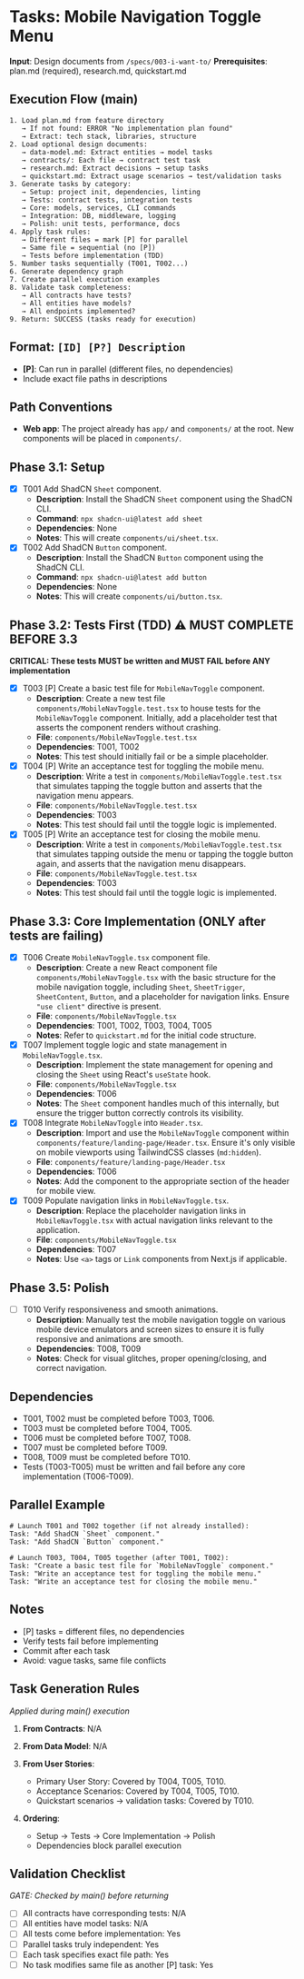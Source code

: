 # Tasks: Mobile Navigation Toggle Menu

**Input**: Design documents from `/specs/003-i-want-to/`
**Prerequisites**: plan.md (required), research.md, quickstart.md

## Execution Flow (main)
```
1. Load plan.md from feature directory
   → If not found: ERROR "No implementation plan found"
   → Extract: tech stack, libraries, structure
2. Load optional design documents:
   → data-model.md: Extract entities → model tasks
   → contracts/: Each file → contract test task
   → research.md: Extract decisions → setup tasks
   → quickstart.md: Extract usage scenarios → test/validation tasks
3. Generate tasks by category:
   → Setup: project init, dependencies, linting
   → Tests: contract tests, integration tests
   → Core: models, services, CLI commands
   → Integration: DB, middleware, logging
   → Polish: unit tests, performance, docs
4. Apply task rules:
   → Different files = mark [P] for parallel
   → Same file = sequential (no [P])
   → Tests before implementation (TDD)
5. Number tasks sequentially (T001, T002...)
6. Generate dependency graph
7. Create parallel execution examples
8. Validate task completeness:
   → All contracts have tests?
   → All entities have models?
   → All endpoints implemented?
9. Return: SUCCESS (tasks ready for execution)
```

## Format: `[ID] [P?] Description`
- **[P]**: Can run in parallel (different files, no dependencies)
- Include exact file paths in descriptions

## Path Conventions
- **Web app**: The project already has `app/` and `components/` at the root. New components will be placed in `components/`.

## Phase 3.1: Setup
- [x] T001 Add ShadCN `Sheet` component.
    - **Description**: Install the ShadCN `Sheet` component using the ShadCN CLI.
    - **Command**: `npx shadcn-ui@latest add sheet`
    - **Dependencies**: None
    - **Notes**: This will create `components/ui/sheet.tsx`.
- [x] T002 Add ShadCN `Button` component.
    - **Description**: Install the ShadCN `Button` component using the ShadCN CLI.
    - **Command**: `npx shadcn-ui@latest add button`
    - **Dependencies**: None
    - **Notes**: This will create `components/ui/button.tsx`.

## Phase 3.2: Tests First (TDD) ⚠️ MUST COMPLETE BEFORE 3.3
**CRITICAL: These tests MUST be written and MUST FAIL before ANY implementation**
- [x] T003 [P] Create a basic test file for `MobileNavToggle` component.
    - **Description**: Create a new test file `components/MobileNavToggle.test.tsx` to house tests for the `MobileNavToggle` component. Initially, add a placeholder test that asserts the component renders without crashing.
    - **File**: `components/MobileNavToggle.test.tsx`
    - **Dependencies**: T001, T002
    - **Notes**: This test should initially fail or be a simple placeholder.
- [x] T004 [P] Write an acceptance test for toggling the mobile menu.
    - **Description**: Write a test in `components/MobileNavToggle.test.tsx` that simulates tapping the toggle button and asserts that the navigation menu appears.
    - **File**: `components/MobileNavToggle.test.tsx`
    - **Dependencies**: T003
    - **Notes**: This test should fail until the toggle logic is implemented.
- [x] T005 [P] Write an acceptance test for closing the mobile menu.
    - **Description**: Write a test in `components/MobileNavToggle.test.tsx` that simulates tapping outside the menu or tapping the toggle button again, and asserts that the navigation menu disappears.
    - **File**: `components/MobileNavToggle.test.tsx`
    - **Dependencies**: T003
    - **Notes**: This test should fail until the toggle logic is implemented.

## Phase 3.3: Core Implementation (ONLY after tests are failing)
- [x] T006 Create `MobileNavToggle.tsx` component file.
    - **Description**: Create a new React component file `components/MobileNavToggle.tsx` with the basic structure for the mobile navigation toggle, including `Sheet`, `SheetTrigger`, `SheetContent`, `Button`, and a placeholder for navigation links. Ensure `"use client"` directive is present.
    - **File**: `components/MobileNavToggle.tsx`
    - **Dependencies**: T001, T002, T003, T004, T005
    - **Notes**: Refer to `quickstart.md` for the initial code structure.
- [x] T007 Implement toggle logic and state management in `MobileNavToggle.tsx`.
    - **Description**: Implement the state management for opening and closing the `Sheet` using React's `useState` hook.
    - **File**: `components/MobileNavToggle.tsx`
    - **Dependencies**: T006
    - **Notes**: The `Sheet` component handles much of this internally, but ensure the trigger button correctly controls its visibility.
- [x] T008 Integrate `MobileNavToggle` into `Header.tsx`.
    - **Description**: Import and use the `MobileNavToggle` component within `components/feature/landing-page/Header.tsx`. Ensure it's only visible on mobile viewports using TailwindCSS classes (`md:hidden`).
    - **File**: `components/feature/landing-page/Header.tsx`
    - **Dependencies**: T006
    - **Notes**: Add the component to the appropriate section of the header for mobile view.
- [x] T009 Populate navigation links in `MobileNavToggle.tsx`.
    - **Description**: Replace the placeholder navigation links in `MobileNavToggle.tsx` with actual navigation links relevant to the application.
    - **File**: `components/MobileNavToggle.tsx`
    - **Dependencies**: T007
    - **Notes**: Use `<a>` tags or `Link` components from Next.js if applicable.

## Phase 3.5: Polish
- [ ] T010 Verify responsiveness and smooth animations.
    - **Description**: Manually test the mobile navigation toggle on various mobile device emulators and screen sizes to ensure it is fully responsive and animations are smooth.
    - **Dependencies**: T008, T009
    - **Notes**: Check for visual glitches, proper opening/closing, and correct navigation.

## Dependencies
- T001, T002 must be completed before T003, T006.
- T003 must be completed before T004, T005.
- T006 must be completed before T007, T008.
- T007 must be completed before T009.
- T008, T009 must be completed before T010.
- Tests (T003-T005) must be written and fail before any core implementation (T006-T009).

## Parallel Example
```
# Launch T001 and T002 together (if not already installed):
Task: "Add ShadCN `Sheet` component."
Task: "Add ShadCN `Button` component."

# Launch T003, T004, T005 together (after T001, T002):
Task: "Create a basic test file for `MobileNavToggle` component."
Task: "Write an acceptance test for toggling the mobile menu."
Task: "Write an acceptance test for closing the mobile menu."
```

## Notes
- [P] tasks = different files, no dependencies
- Verify tests fail before implementing
- Commit after each task
- Avoid: vague tasks, same file conflicts

## Task Generation Rules
*Applied during main() execution*

1. **From Contracts**: N/A
2. **From Data Model**: N/A
3. **From User Stories**:
   - Primary User Story: Covered by T004, T005, T010.
   - Acceptance Scenarios: Covered by T004, T005, T010.
   - Quickstart scenarios → validation tasks: Covered by T010.

4. **Ordering**:
   - Setup → Tests → Core Implementation → Polish
   - Dependencies block parallel execution

## Validation Checklist
*GATE: Checked by main() before returning*

- [ ] All contracts have corresponding tests: N/A
- [ ] All entities have model tasks: N/A
- [ ] All tests come before implementation: Yes
- [ ] Parallel tasks truly independent: Yes
- [ ] Each task specifies exact file path: Yes
- [ ] No task modifies same file as another [P] task: Yes
